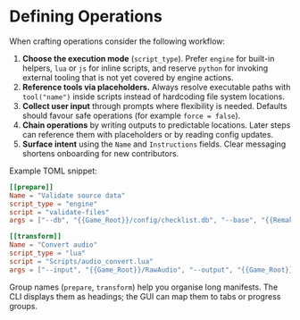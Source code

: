 # Defining Operations

When crafting operations consider the following workflow:

1. **Choose the execution mode** (`script_type`). Prefer `engine` for built-in helpers, `lua` or `js` for inline scripts, and reserve `python` for invoking external tooling that is not yet covered by engine actions.
2. **Reference tools via placeholders.** Always resolve executable paths with `tool("name")` inside scripts instead of hardcoding file system locations.
3. **Collect user input** through prompts where flexibility is needed. Defaults should favour safe operations (for example `force = false`).
4. **Chain operations** by writing outputs to predictable locations. Later steps can reference them with placeholders or by reading config updates.
5. **Surface intent** using the `Name` and `Instructions` fields. Clear messaging shortens onboarding for new contributors.

Example TOML snippet:

```toml
[[prepare]]
Name = "Validate source data"
script_type = "engine"
script = "validate-files"
args = ["--db", "{{Game_Root}}/config/checklist.db", "--base", "{{RemakeEngine.Directories.SourceRoot}}"]

[[transform]]
Name = "Convert audio"
script_type = "lua"
script = "Scripts/audio_convert.lua"
args = ["--input", "{{Game_Root}}/RawAudio", "--output", "{{Game_Root}}/Converted"]
```

Group names (`prepare`, `transform`) help you organise long manifests. The CLI displays them as headings; the GUI can map them to tabs or progress groups.
